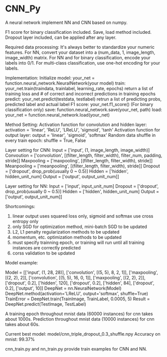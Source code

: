 # CNN_Py

A neural network implement NN and CNN based on numpy.

F1 score for binary classification included.
Save, load method included.
Dropout layer included, can be applied after any layer.

Required data processing:
It's always better to standardize your numeric features.
For NN, convert your dataset into a (num_data, 1, image_length, image_width) matrix.
For NN and for binary classification, encode your labels into 0/1. For multi-class classification, use one-hot encoding for your labels.

Implementation:
Initialize model: your_net = function.neural_network.NeuralNetwork(your model)
train: your_net.train(traindata, trainlabel, learning_rate, epochs)
	return a list of training loss and # of correct and incorrect predictions in training epochs
predict: your_net.predict(testdata, testlabel)
	retrun a list of predicting probs, predicted label and actual label
F1 score: your_net.f1_score() (For binary classification only)
save: function.neural_network.save(your_net, path)
load: your_net = function.neural_network.load(your_net)

Method Setting:
Activation function for convolution and hidden layer:
	activation = 'linear', 'ReLU', 'LReLU', 'sigmoid', 'tanh'
Activation function for output layer:
	output = 'linear', 'sigmoid', 'softmax'
Random data shuffle in every train epoch:
	shuffle = True, False 

Layer setting for CNN:
Input = ['input', (1, image_length, image_width)]
Convoution = ['convolution', [(filter_length, filter_width), filter_num, padding, stride]]
Maxpooling = ['maxpooling', [(filter_length, filter_width), stride]]
Meanpooling = ['meanpooling', [(filter_length, filter_width), stride]]
Dropout = ['dropout', drop_prob(usually 0 ~ 0.5)]
Hidden = ['hidden', hidden_unit_num]
Output = ['output', output_unit_num]]

Layer setting for NN:
Input = ['input', input_unit_num]
Dropout = ['dropout', drop_prob(usually 0 ~ 0.5)]
Hidden = ['hidden', hidden_unit_num]
Output = ['output', output_unit_num]]

Shortcomings:
1. linear output uses squared loss only, sigmoid and softmax use cross entropy only
2. only SGD for optimization method, mini-batch SGD to be updated
3. L2, L1 penalty regularization methods to be updated
4. momentum, etc. optimization methods to be updated
5. must specify trainning epoch, or training will run until all training instances are correctly predicted
6. corss validation to be updated

Model example:

Model = [['input', (1, 28, 28)],
         ['convolution', [(5, 5), 8, 2, 1]],
         ['maxpooling', [(2, 2), 2]],
         ['convolution', [(5, 5), 16, 0, 1]],
         ['maxpooling', [(2, 2), 2]],
         ['dropout', 0.2],
         ['hidden', 120],
         ['dropout', 0.2],
         ['hidden', 84],
         ['dropout', 0.2],
         ['output', 10]]
DeepNet = nn.NeuralNetwork(Model)
DeepNet.method(activation='LReLU', output='softmax', shuffle=True)
TrainError = DeepNet.train(TrainImage, TrainLabel, 0.0005, 5)
Result = DeepNet.predict(TestImage, TestLabel)

A training epoch throughout mnist data (60000 instances) for cnn takes about 1000s.
Prediction throughout mnist data (10000 instances) for cnn takes about 60s.

Current best model: model/cnn_triple_dropout_0.3_shuffle.npy
Accuracy on mnist: 99.37%

cnn_train.py and nn_train.py provide train examples for CNN and NN.
